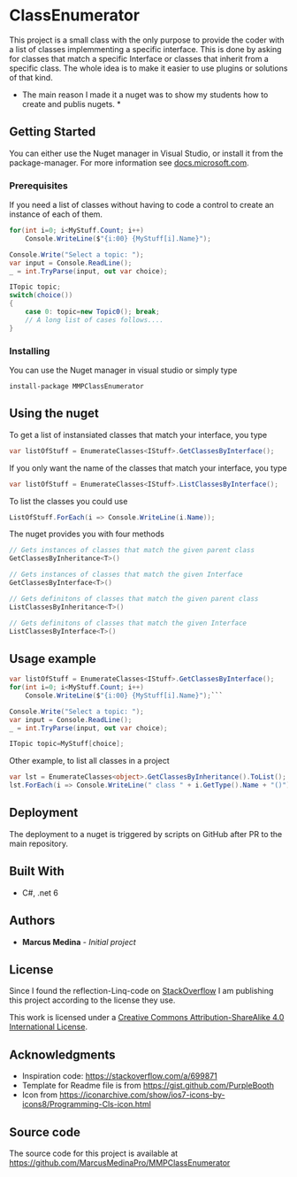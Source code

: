 ﻿# ClassEnumerator

This project is a small class with the only purpose to provide the coder with a list of classes implemmenting a specific interface. This is done by asking for classes that match a specific Interface or classes that inherit from a specific class.  The whole idea is to make it easier to use plugins or solutions of that kind.

* The main reason I made it a nuget was to show my students how to create and publis nugets. *

## Getting Started

You can either use the Nuget manager in Visual Studio, or install it from the package-manager.
For more information see [docs.microsoft.com](https://docs.microsoft.com/en-us/nuget/quickstart/install-and-use-a-package-in-visual-studio).

### Prerequisites

If you need a list of classes without having to code a control to create an instance of each of them.
```cs
for(int i=0; i<MyStuff.Count; i++)
    Console.WriteLine($"{i:00} {MyStuff[i].Name}");

Console.Write("Select a topic: ");
var input = Console.ReadLine();
_ = int.TryParse(input, out var choice);

ITopic topic;
switch(choice())
{
    case 0: topic=new Topic0(); break;
    // A long list of cases follows....
}
```

### Installing

You can use the Nuget manager in visual studio or simply type
```
install-package MMPClassEnumerator
```

## Using the nuget

To get a list of instansiated classes that match your interface, you type
```cs
var listOfStuff = EnumerateClasses<IStuff>.GetClassesByInterface();
```
If you only want the name of the classes that match your interface, you type
```cs
var listOfStuff = EnumerateClasses<IStuff>.ListClassesByInterface();
```
To list the classes you could use
```cs
ListOfStuff.ForEach(i => Console.WriteLine(i.Name));
```
The nuget provides you with four methods
```cs
// Gets instances of classes that match the given parent class
GetClassesByInheritance<T>()

// Gets instances of classes that match the given Interface
GetClassesByInterface<T>()

// Gets definitons of classes that match the given parent class
ListClassesByInheritance<T>()

// Gets definitons of classes that match the given Interface
ListClassesByInterface<T>()
```
## Usage example
```cs
var listOfStuff = EnumerateClasses<IStuff>.GetClassesByInterface();
for(int i=0; i<MyStuff.Count; i++)
    Console.WriteLine($"{i:00} {MyStuff[i].Name}");```

Console.Write("Select a topic: ");
var input = Console.ReadLine();
_ = int.TryParse(input, out var choice);

ITopic topic=MyStuff[choice];
```

Other example, to list all classes in a project
```cs
var lst = EnumerateClasses<object>.GetClassesByInheritance().ToList();
lst.ForEach(i => Console.WriteLine(" class " + i.GetType().Name + "()"));
```

## Deployment

The deployment to a nuget is triggered by scripts on GitHub after PR to the main repository.

## Built With

* C#, .net 6 
  
## Authors
* **Marcus Medina** - *Initial project*

## License
Since I found the reflection-Linq-code on [StackOverflow](https://stackoverflow.com/a/699871) I am publishing this project according to the license they use.

This work is licensed under a [Creative Commons Attribution-ShareAlike 4.0 International License](http://creativecommons.org/licenses/by-sa/4.0/).
## Acknowledgments

* Inspiration code: https://stackoverflow.com/a/699871
* Template for Readme file is from https://gist.github.com/PurpleBooth
* Icon from https://iconarchive.com/show/ios7-icons-by-icons8/Programming-Cls-icon.html

## Source code
The source code for this project is available at https://github.com/MarcusMedinaPro/MMPClassEnumerator
